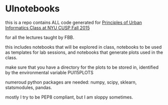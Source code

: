# UInotebooks


this is a repo contains ALL code generated for [Principles of Urban Informatics Class at NYU CUSP Fall 2015 ](http://cosmo.nyu.edu/~fb55/UI_CUSP_2015/)

for all the lectures taught by FBB. 

this includes notebooks that will be explored in class, notebooks to be used as templates for lab sessions, and notebooks that generate plots used in the class.

make sure that you have a directory for the plots to be stored in, identified by the environmental variable PUI15PLOTS

numeroud python packages are needed: numpy, scipy, sklearn, statsmodules, pandas. 

mostly I try to be PEP8 compliant, but I am sloppy sometimes. 


